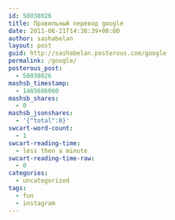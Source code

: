 ```yaml
---
id: 58038026
title: Правильный перевод google
date: 2011-06-21T14:38:39+00:00
author: sashabelan
layout: post
guid: http://sashabelan.posterous.com/google
permalink: /google/
posterous_post:
  - 58038026
mashsb_timestamp:
  - 1465686060
mashsb_shares:
  - 0
mashsb_jsonshares:
  - '{"total":0}'
swcart-word-count:
  - 1
swcart-reading-time:
  - less then a minute
swcart-reading-time-raw:
  - 0
categories:
  - uncategorized
tags:
  - fun
  - instagram
---
```

[](http://instagr.am/p/GH-uB/)
